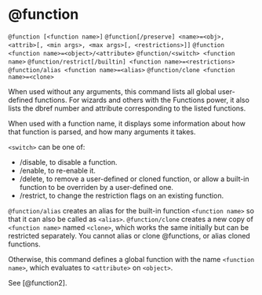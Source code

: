 # @function
`@function [<function name>]`
`@function[/preserve] <name>=<obj>, <attrib>[, <min args>, <max args>[, <restrictions>]]`
`@function <function name>=<object>/<attribute>`
`@function/<switch> <function name>`
`@function/restrict[/builtin] <function name>=<restrictions>`
`@function/alias <function name>=<alias>`
`@function/clone <function name>=<clone>`

When used without any arguments, this command lists all global user-defined functions. For wizards and others with the Functions power, it also lists the dbref number and attribute corresponding to the listed functions.

When used with a function name, it displays some information about how that function is parsed, and how many arguments it takes.

`<switch>` can be one of:
- /disable, to disable a function.
- /enable, to re-enable it.
- /delete, to remove a user-defined or cloned function, or allow a built-in function to be overriden by a user-defined one.
- /restrict, to change the restriction flags on an existing function.

`@function/alias` creates an alias for the built-in function `<function name>` so that it can also be called as `<alias>`. `@function/clone` creates a new copy of `<function name>` named `<clone>`, which works the same initially but can be restricted separately. You cannot alias or clone @functions, or alias cloned functions.

Otherwise, this command defines a global function with the name `<function name>`, which evaluates to `<attribute>` on `<object>`.

See [@function2].

